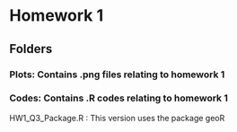 # Homework 1
## Folders
### Plots: Contains .png files relating to homework 1

### Codes: Contains .R codes relating to homework 1
		

 HW1_Q3_Package.R : This version uses the package geoR